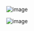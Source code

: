 ![image](https://user-images.githubusercontent.com/57552973/217321677-e3e2202c-c73c-4576-a2b6-6d70237138dd.png)



![image](https://user-images.githubusercontent.com/57552973/217321730-d23a70d7-aba1-4cb0-b975-deb48a25470d.png)
